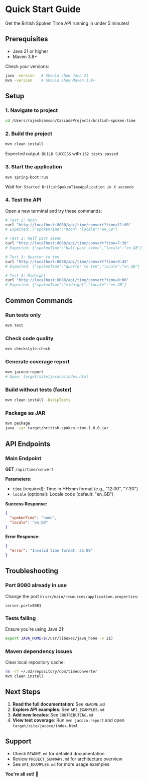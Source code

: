 # Quick Start Guide

Get the British Spoken Time API running in under 5 minutes!

## Prerequisites

- Java 21 or higher
- Maven 3.8+

Check your versions:
```bash
java -version   # Should show Java 21
mvn -version    # Should show Maven 3.8+
```

## Setup

### 1. Navigate to project
```bash
cd /Users/rajeshsamson/CascadeProjects/british-spoken-time
```

### 2. Build the project
```bash
mvn clean install
```

Expected output: `BUILD SUCCESS` with `132 tests passed`

### 3. Start the application
```bash
mvn spring-boot:run
```

Wait for: `Started BritishSpokenTimeApplication in X seconds`

### 4. Test the API

Open a new terminal and try these commands:

```bash
# Test 1: Noon
curl "http://localhost:8080/api/time/convert?time=12:00"
# Expected: {"spokenTime":"noon","locale":"en_GB"}

# Test 2: Half past seven
curl "http://localhost:8080/api/time/convert?time=7:30"
# Expected: {"spokenTime":"half past seven","locale":"en_GB"}

# Test 3: Quarter to ten
curl "http://localhost:8080/api/time/convert?time=9:45"
# Expected: {"spokenTime":"quarter to ten","locale":"en_GB"}

# Test 4: Midnight
curl "http://localhost:8080/api/time/convert?time=0:00"
# Expected: {"spokenTime":"midnight","locale":"en_GB"}
```

## Common Commands

### Run tests only
```bash
mvn test
```

### Check code quality
```bash
mvn checkstyle:check
```

### Generate coverage report
```bash
mvn jacoco:report
# Open: target/site/jacoco/index.html
```

### Build without tests (faster)
```bash
mvn clean install -DskipTests
```

### Package as JAR
```bash
mvn package
java -jar target/british-spoken-time-1.0.0.jar
```

## API Endpoints

### Main Endpoint
**GET** `/api/time/convert`

**Parameters:**
- `time` (required): Time in HH:mm format (e.g., "12:00", "7:30")
- `locale` (optional): Locale code (default: "en_GB")

**Success Response:**
```json
{
  "spokenTime": "noon",
  "locale": "en_GB"
}
```

**Error Response:**
```json
{
  "error": "Invalid time format: 25:00"
}
```

## Troubleshooting

### Port 8080 already in use
Change the port in `src/main/resources/application.properties`:
```properties
server.port=8081
```

### Tests failing
Ensure you're using Java 21:
```bash
export JAVA_HOME=$(/usr/libexec/java_home -v 21)
```

### Maven dependency issues
Clear local repository cache:
```bash
rm -rf ~/.m2/repository/com/timeconverter
mvn clean install
```

## Next Steps

1. **Read the full documentation**: See `README.md`
2. **Explore API examples**: See `API_EXAMPLES.md`
3. **Add new locales**: See `CONTRIBUTING.md`
4. **View test coverage**: Run `mvn jacoco:report` and open `target/site/jacoco/index.html`

## Support

- Check `README.md` for detailed documentation
- Review `PROJECT_SUMMARY.md` for architecture overview
- See `API_EXAMPLES.md` for more usage examples

**You're all set! 🚀**
